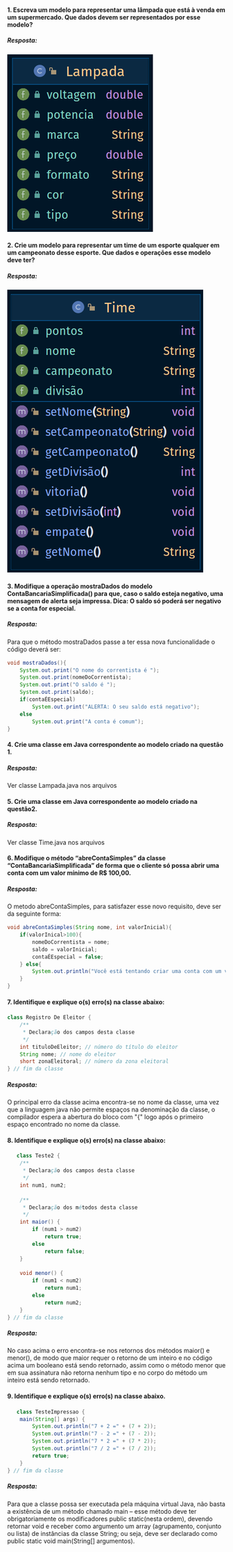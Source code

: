 #### 1. Escreva um modelo para representar uma lâmpada que está à venda em um supermercado. Que dados devem ser representados por esse modelo?

##### Resposta:

![modelo lampada](Lampada.png)

#### 2. Crie um modelo para representar um time de um esporte qualquer em um campeonato desse esporte. Que dados e operações esse modelo deve ter?

##### Resposta:

![modelo time](Time.png)

#### 3. Modifique a operação mostraDados do modelo ContaBancariaSimplificada() para que, caso o saldo esteja negativo, uma mensagem de alerta seja impressa. Dica: O saldo só poderá ser negativo se a conta for especial.

##### Resposta:

Para que o método mostraDados passe a ter essa nova funcionalidade o código deverá ser:

```java
void mostraDados(){
    System.out.print("O nome do correntista é ");
    System.out.print(nomeDoCorrentista);
    System.out.print("O saldo é ");
    System.out.print(saldo);
    if(contaÉEspecial)
        System.out.print("ALERTA: O seu saldo está negativo");
    else
        System.out.print("A conta é comum");
} 
```

#### 4. Crie uma classe em Java correspondente ao modelo criado na questão 1.

##### Resposta:

Ver classe Lampada.java nos arquivos

#### 5. Crie uma classe em Java correspondente ao modelo criado na questão2.

##### Resposta:

Ver classe Time.java nos arquivos

#### 6. Modifique o método “abreContaSimples” da classe “ContaBancariaSimplificada” de forma que o cliente só possa abrir uma conta com um valor mínimo de R$ 100,00.

##### Resposta:

O metodo abreContaSimples, para satisfazer esse novo requisito, deve ser da seguinte forma:

```java
void abreContaSimples(String nome, int valorInicial){
    if(valorInical>100){
        nomeDoCorrentista = nome;
        saldo = valorInicial;
        contaÉEspecial = false;
    } else{
        System.out.println("Você está tentando criar uma conta com um valor inicial R$ " + valorInicial + "que está abaixo do mínimo de R$ 100.00 permitido");
    }
} 
```

#### 7. Identifique e explique o(s) erro(s) na classe abaixo:

```java
class Registro De Eleitor {
    /**
     * Declaração dos campos desta classe
     */
    int tituloDeEleitor; // número do título do eleitor
    String nome; // nome do eleitor
    short zonaEleitoral; // número da zona eleitoral
} // fim da classe
```

##### Resposta:

O principal erro da classe acima encontra-se no nome da classe, uma vez que a linguagem java não permite espaços na
denominação da classe, o compilador espera a abertura do bloco com "{" logo após o primeiro espaço encontrado no nome da
classe.

#### 8. Identifique e explique o(s) erro(s) na classe abaixo:

```java
   class Teste2 {
    /**
     * Declaração dos campos desta classe
     */
    int num1, num2;

    /**
     * Declaração dos métodos desta classe
     */
    int maior() {
        if (num1 > num2)
            return true;
        else
            return false;
    }

    void menor() {
        if (num1 < num2)
            return num1;
        else
            return num2;
    }
} // fim da classe
```

##### Resposta:

No caso acima o erro encontra-se nos retornos dos métodos maior() e menor(), de modo que maior requer o retorno de um
inteiro e no código acima um booleano está sendo retornado, assim como o método menor que em sua assinatura não retorna
nenhum tipo e no corpo do método um inteiro está sendo retornado.

#### 9. Identifique e explique o(s) erro(s) na classe abaixo.

```java
   class TesteImpressao {
    main(String[] args) {
        System.out.println("7 + 2 =" + (7 + 2));
        System.out.println("7 - 2 =" + (7 - 2));
        System.out.println("7 * 2 =" + (7 * 2));
        System.out.println("7 / 2 =" + (7 / 2));
        return true;
    }
} // fim da classe
```

##### Resposta:

Para que a classe possa ser executada pela máquina virtual Java, não basta a existência de um método chamado main – esse
método deve ter obrigatoriamente os modificadores public static(nesta ordem), devendo retornar void e receber como
argumento um array (agrupamento, conjunto ou lista) de instâncias da classe String; ou seja, deve ser declarado como
public static void main(String[] argumentos).
